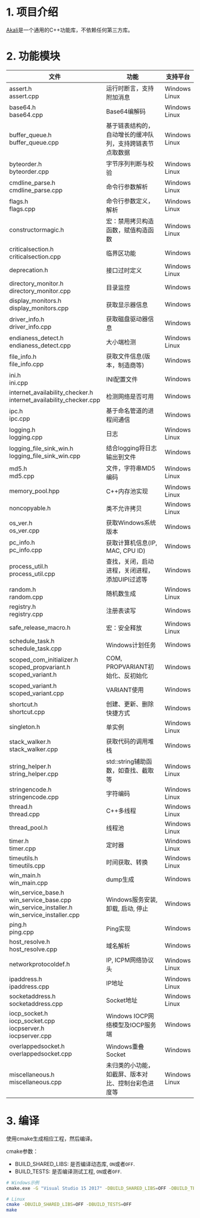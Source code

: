 # 1. 项目介绍
[Akali](https://github.com/winsoft666/Akali)是一个通用的C++功能库，不依赖任何第三方库。

# 2. 功能模块
|文件|功能|支持平台|
|---|---|---|
|assert.h <br/> assert.cpp|运行时断言，支持附加消息|Windows <br/> Linux|
|base64.h <br/> base64.cpp|Base64编解码|Windows <br/> Linux|
|buffer_queue.h <br/> buffer_queue.cpp|基于链表结构的，自动增长的缓冲队列，支持跨链表节点取数据|Windows <br/> Linux|
|byteorder.h <br/> byteorder.cpp|字节序列判断与校验|Windows <br/> Linux|
|cmdline_parse.h <br/> cmdline_parse.cpp|命令行参数解析|Windows <br/> Linux|
|flags.h <br/> flags.cpp|命令行参数定义，解析|Windows <br/> Linux|
|constructormagic.h|宏：禁用拷贝构造函数，赋值构造函数|Windows <br/> Linux|
|criticalsection.h <br/> criticalsection.cpp|临界区功能|Windows|
|deprecation.h|接口过时定义|Windows <br/> Linux|
|directory_monitor.h <br/> directory_monitor.cpp|目录监控|Windows|
|display_monitors.h <br/> display_monitors.cpp|获取显示器信息|Windows|
|driver_info.h <br/> driver_info.cpp|获取磁盘驱动器信息|Windows|
|endianess_detect.h <br/> endianess_detect.cpp|大小端检测|Windows <br/> Linux|
|file_info.h <br/> file_info.cpp|获取文件信息(版本，制造商等)|Windows|
|ini.h <br/> ini.cpp|INI配置文件|Windows|
|internet_availability_checker.h <br/> internet_availability_checker.cpp|检测网络是否可用|Windows|
|ipc.h <br/> ipc.cpp|基于命名管道的进程间通信|Windows|
|logging.h <br/> logging.cpp|日志|Windows <br/> Linux|
|logging_file_sink_win.h <br/> logging_file_sink_win.cpp|结合logging将日志输出到文件|Windows|
|md5.h <br/> md5.cpp|文件，字符串MD5编码|Windows <br/> Linux|
|memory_pool.hpp|C++内存池实现|Windows <br/> Linux|
|noncopyable.h|类不允许拷贝|Windows <br/> Linux|
|os_ver.h <br/> os_ver.cpp|获取Windows系统版本|Windows|
|pc_info.h <br/> pc_info.cpp|获取计算机信息(IP, MAC, CPU ID)|Windows|
|process_util.h <br/> process_util.cpp|查找，关闭，启动进程，关闭进程，添加UIPI过滤等|Windows|
|random.h <br/> random.cpp|随机数生成|Windows <br/> Linux|
|registry.h <br/> registry.cpp|注册表读写|Windows|
|safe_release_macro.h|宏：安全释放|Windows <br/> Linux|
|schedule_task.h <br/> schedule_task.cpp|Windows计划任务|Windows|
|scoped_com_initializer.h <br/> scoped_propvariant.h <br/> scoped_variant.h|COM, PROPVARIANT初始化、反初始化|Windows|
|scoped_variant.h <br/> scoped_variant.cpp|VARIANT使用|Windows|
|shortcut.h <br/> shortcut.cpp|创建、更新、删除快捷方式|Windows|
|singleton.h|单实例|Windows <br/> Linux|
|stack_walker.h <br/> stack_walker.cpp|获取代码的调用堆栈|Windows|
|string_helper.h <br/> string_helper.cpp|std::string辅助函数，如查找、截取等|Windows <br/> Linux|
|stringencode.h <br/> stringencode.cpp|字符编码|Windows <br/> Linux|
|thread.h <br/> thread.cpp|C++多线程|Windows <br/> Linux|
|thread_pool.h|线程池|Windows <br/> Linux|
|timer.h <br/> timer.cpp|定时器|Windows <br/> Linux|
|timeutils.h <br/> timeutils.cpp|时间获取、转换|Windows <br/> Linux|
|win_main.h <br/> win_main.cpp|dump生成|Windows|
|win_service_base.h <br/> win_service_base.cpp <br/> win_service_installer.h <br/> win_service_installer.cpp|Windows服务安装, 卸载, 启动, 停止|Windows|
|ping.h <br/> ping.cpp|Ping实现|Windows|
|host_resolve.h <br/> host_resolve.cpp|域名解析|Windows|
|networkprotocoldef.h|IP, ICPM网络协议头|Windows <br/> Linux|
|ipaddress.h <br/> ipaddress.cpp|IP地址|Windows <br/> Linux|
|socketaddress.h <br/> socketaddress.cpp|Socket地址|Windows <br/> Linux|
|iocp_socket.h <br/> iocp_socket.cpp <br/> iocpserver.h <br/> iocpserver.cpp|Windows IOCP网络模型及IOCP服务端|Windows|
|overlappedsocket.h <br/> overlappedsocket.cpp|Windows重叠Socket|Windows|
|miscellaneous.h <br/> miscellaneous.cpp|未归类的小功能，如截屏、版本对比、控制台彩色进度等|Windows <br/> Linux|

# 3. 编译
使用cmake生成相应工程，然后编译。

cmake参数：

- BUILD_SHARED_LIBS: 是否编译动态库, `ON`或者`OFF`.
- BUILD_TESTS: 是否编译测试工程, `ON`或者`OFF`.

```bash
# Windows示例
cmake.exe -G "Visual Studio 15 2017" -DBUILD_SHARED_LIBS=OFF -DBUILD_TESTS=OFF -S %~dp0 -B %~dp0build

# Linux
cmake -DBUILD_SHARED_LIBS=OFF -DBUILD_TESTS=OFF
make
```